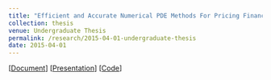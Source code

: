 ```yaml
---
title: "Efficient and Accurate Numerical PDE Methods For Pricing Financial Derivatives"
collection: thesis
venue: Undergraduate Thesis
permalink: /research/2015-04-01-undergraduate-thesis
date: 2015-04-01
---
```

\[[Document](Mufan_Li_Undergrad_Thesis.pdf)\] 
\[[Presentation](Mufan_Li_Thesis_Presentation.pdf)\] 
\[[Code](https://github.com/mufan-li/PDE03)\]

<!-- The main difficulty in pricing American options comes from the early exercise right, creating a non-linear constraint on the Black-Scholes PDE. Under a finite difference discretization of the PDE, the price of an American can be approximated, with several techniques to properly handle the American Constraint. While both an iterative penalty method and a direct operator splitting method are convergent, the efficiency and quality require a comprehensive study. Using Crank-Nicolson time stepping and non-uniform grids, the methods are compared in numerical experiments. The criteria include order of convergence, efficiency, and complexity. -->